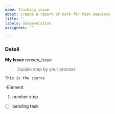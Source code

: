 ```yaml
---
name: Tracking issue
about: Create a report or mark for task sequency
title: ''
labels: documentation
assignees: ''

---
```


### Detail
**My Issue**
_reason_issue_

> Explain step by your process

`This is the source`

-Element

1. number step

- [ ] pending task
